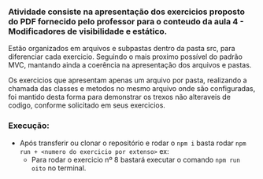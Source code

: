 ### Atividade consiste na apresentação dos exercicios proposto do PDF fornecido pelo professor para o conteudo da aula 4 - Modificadores de visibilidade e estático.

Estão organizados em arquivos e subpastas dentro da pasta src, para diferenciar cada exercicio. Seguindo o mais proximo possível do padrão MVC, mantando ainda a coerência na apresentação dos arquivos e pastas.

Os exercicios que apresentam apenas um arquivo por pasta, realizando a chamada das classes e metodos no mesmo arquivo onde são configuradas, foi mantido desta forma para demonstrar os trexos não alteraveis de codigo, conforme solicitado em seus exercicios.

### Execução:

- Após transferir ou clonar o repositório e rodar o ```npm i``` basta rodar ```npm run + <numero do exercicio por extenso>``` ex:
    - Para rodar o exercicio nº 8 bastará executar o comando ```npm run oito``` no terminal.